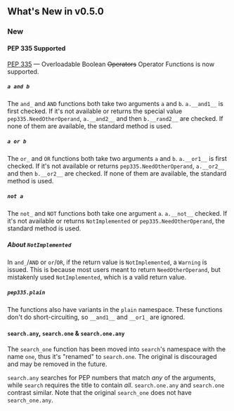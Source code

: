 ## What's New in v0.5.0

### New

#### PEP 335 Supported

[PEP 335](https://www.python.org/dev/peps/pep-0335/) — Overloadable Boolean ~~Operators~~ Operator Functions is now supported.

##### `a and b`

The `and_` and `AND` functions both take two arguments `a` and `b`. `a.__and1__` is first checked. If it's not available or returns the special value `pep335.NeedOtherOperand`, `a.__and2__` and then  `b.__rand2__` are checked. If none of them are available, the standard method is used.

##### `a or b`

The `or_` and `OR` functions both take two arguments `a` and `b`. `a.__or1__` is first checked. If it's not available or returns  `pep335.NeedOtherOperand`, `a.__or2__` and then  `b.__or2__` are checked. If none of them are available, the standard method is used.

##### `not a`

The `not_` and `NOT` functions both take one argument `a`. `a.__not__` checked. If it's not available or  returns `NotImplemented` or `pep335.NeedOtherOperand`, the standard method is used.

##### About `NotImplemented`

In `and_`/`AND` or `or`/`OR`, if the return value is `NotImplemented`, a `Warning` is issued. This is because most users meant to return `NeedOtherOperand`, but mistakenly used `NotImplemented`, which is a valid return value.

##### `pep335.plain`

The functions also have variants in the `plain` namespace. These functions don't do short-circuiting, so `__and1__` and `__or1_` are ignored.

#### `search.any`, `search.one` & `search.one.any`

The `search_one` function has been moved into `search`'s namespace with the name `one`, thus it's "renamed" to `search.one`. The original is discouraged and may be removed in the future.

`search.any` searches for PEP numbers that match _any_ of the arguments, while `search` requires the title to contain _all_. `search.one.any` and `search.one` contrast similar. Note that the original `search_one` does not have `search_one.any`.

